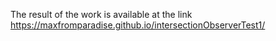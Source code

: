 The result of the work is available at the link https://maxfromparadise.github.io/intersectionObserverTest1/
